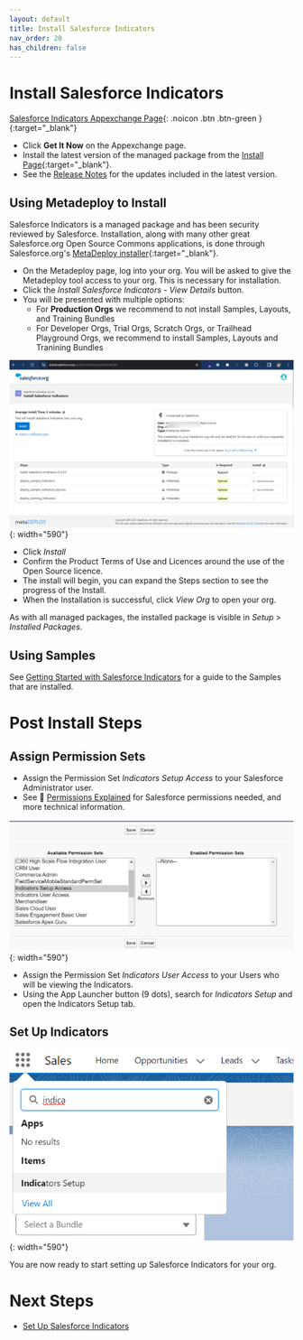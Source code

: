 ```yaml
---
layout: default
title: Install Salesforce Indicators
nav_order: 20
has_children: false
---
```

# Install Salesforce Indicators

[Salesforce Indicators Appexchange Page](https://appexchange.salesforce.com/appxListingDetail?listingId=192aeb3a-1476-4028-a25c-954d48560eba){: .noicon .btn .btn-green }{:target="_blank"}

* Click **Get It Now** on the Appexchange page.
* Install the latest version of the managed package from the [Install Page](https://install.salesforce.org/products/indicators/latest){:target="_blank"}. 
* See the [Release Notes](../release-notes) for the updates included in the latest version.

## Using Metadeploy to Install

Salesforce Indicators is a managed package and has been security reviewed by Salesforce. Installation, along with many other great Salesforce.org Open Source Commons applications, is done through Salesforce.org's [MetaDeploy installer](https://github.com/SFDO-Tooling/MetaDeploy){:target="_blank"}.

* On the Metadeploy page, log into your org. You will be asked to give the Metadeploy tool access to your org. This is necessary for installation.
* Click the *Install Salesforce Indicators - View Details* button.
* You will be presented with multiple options:
    * For **Production Orgs** we recommend to not install Samples, Layouts, and Training Bundles
    * For Developer Orgs, Trial Orgs, Scratch Orgs, or Trailhead Playground Orgs, we recommend to install Samples, Layouts and Tranining Bundles

![Install Options](../images/setup/InstallPage.png){: width="590"}

* Click *Install*
* Confirm the Product Terms of Use and Licences around the use of the Open Source licence. 
* The install will begin, you can expand the Steps section to see the progress of the Install. 
* When the Installation is successful, click *View Org* to open your org. 

As with all managed packages, the installed package is visible in *Setup* > *Installed Packages*.

## Using Samples
See [Getting Started with Salesforce Indicators](../getting-started/index.md) for a guide to the Samples that are installed. 

# Post Install Steps

## Assign Permission Sets

* Assign the Permission Set *Indicators Setup Access* to your Salesforce Administrator user.
* See 📘 [Permissions Explained](../technical-documentation/permissions-explained.md) for Salesforce permissions needed, and more technical information.

![Assign Permission Set](../images/setup/AssignPermissionSet.png){: width="590"}

* Assign the Permission Set *Indicators User Access* to your Users who will be viewing the Indicators. 
* Using the App Launcher button (9 dots), search for *Indicators Setup* and open the Indicators Setup tab. 

## Set Up Indicators

![Open Indicators Setup](../images/setup/OpenIndicatorsSetup.png){: width="590"}

You are now ready to start setting up Salesforce Indicators for your org.

# Next Steps

* [Set Up Salesforce Indicators](../setup-salesforce-indicators) 
